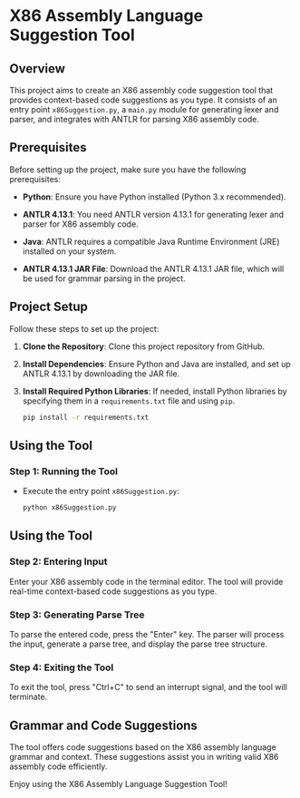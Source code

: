 # X86 Assembly Language Suggestion Tool

## Overview

This project aims to create an X86 assembly code suggestion tool that provides context-based code suggestions as you type. It consists of an entry point `x86Suggestion.py`, a `main.py` module for generating lexer and parser, and integrates with ANTLR for parsing X86 assembly code.

## Prerequisites

Before setting up the project, make sure you have the following prerequisites:

- **Python**: Ensure you have Python installed (Python 3.x recommended).

- **ANTLR 4.13.1**: You need ANTLR version 4.13.1 for generating lexer and parser for X86 assembly code.

- **Java**: ANTLR requires a compatible Java Runtime Environment (JRE) installed on your system.

- **ANTLR 4.13.1 JAR File**: Download the ANTLR 4.13.1 JAR file, which will be used for grammar parsing in the project.

## Project Setup

Follow these steps to set up the project:

1. **Clone the Repository**: Clone this project repository from GitHub.

2. **Install Dependencies**: Ensure Python and Java are installed, and set up ANTLR 4.13.1 by downloading the JAR file.

3. **Install Required Python Libraries**: If needed, install Python libraries by specifying them in a `requirements.txt` file and using `pip`.

   ```bash
   pip install -r requirements.txt
   ```

## Using the Tool

### Step 1: Running the Tool

- Execute the entry point `x86Suggestion.py`:

  ```bash
  python x86Suggestion.py
  ```

## Using the Tool

### Step 2: Entering Input

Enter your X86 assembly code in the terminal editor. The tool will provide real-time context-based code suggestions as you type.

### Step 3: Generating Parse Tree

To parse the entered code, press the "Enter" key. The parser will process the input, generate a parse tree, and display the parse tree structure.

### Step 4: Exiting the Tool

To exit the tool, press "Ctrl+C" to send an interrupt signal, and the tool will terminate.

## Grammar and Code Suggestions

The tool offers code suggestions based on the X86 assembly language grammar and context. These suggestions assist you in writing valid X86 assembly code efficiently.

Enjoy using the X86 Assembly Language Suggestion Tool!
